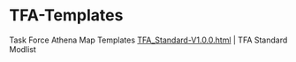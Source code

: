 # TFA-Templates
Task Force Athena Map Templates
<a id="raw-url" href="https://raw.githubusercontent.com/Lortmil/TFA-Templates/main/TFA_Standard-V1.0.0.html">TFA_Standard-V1.0.0.html</a> | TFA Standard Modlist